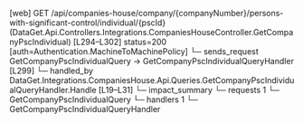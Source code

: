 [web] GET /api/companies-house/company/{companyNumber}/persons-with-significant-control/individual/{pscId}  (DataGet.Api.Controllers.Integrations.CompaniesHouseController.GetCompanyPscIndividual)  [L294–L302] status=200 [auth=Authentication.MachineToMachinePolicy]
  └─ sends_request GetCompanyPscIndividualQuery -> GetCompanyPscIndividualQueryHandler [L299]
    └─ handled_by DataGet.Integrations.CompaniesHouse.Api.Queries.GetCompanyPscIndividualQueryHandler.Handle [L19–L31]
  └─ impact_summary
    └─ requests 1
      └─ GetCompanyPscIndividualQuery
    └─ handlers 1
      └─ GetCompanyPscIndividualQueryHandler

